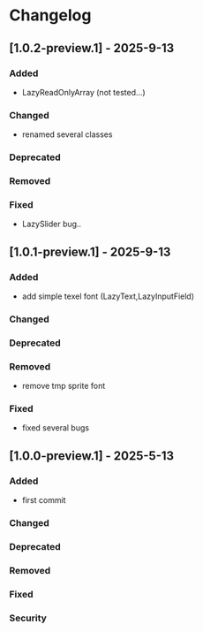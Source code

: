 # Changelog


## [1.0.2-preview.1] - 2025-9-13

### Added

- LazyReadOnlyArray (not tested...)

### Changed

- renamed several classes

### Deprecated

### Removed

### Fixed

- LazySlider bug..


## [1.0.1-preview.1] - 2025-9-13

### Added

- add simple texel font (LazyText,LazyInputField)

### Changed

### Deprecated

### Removed

- remove tmp sprite font

### Fixed

- fixed several bugs



## [1.0.0-preview.1] - 2025-5-13

### Added

- first commit

### Changed

### Deprecated

### Removed

### Fixed

### Security 

